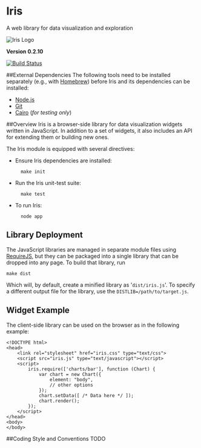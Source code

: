 # Iris
A web library for data visualization and exploration

![Iris Logo][logo]

**Version 0.2.10**

[![Build Status][status-img]][status]

##External Dependencies
The following tools need to be installed separately (e.g., with [Homebrew][brew]) before Iris and its dependencies can be installed:

* [Node.js][node]
* [Git][git]
* [Cairo][cairo] (*for testing only*)

##Overview
Iris is a browser-side library for data visualization widgets written in JavaScript. In addition to a set of widgets, it also includes an API for extending them or building new ones.

The Iris module is equipped with several directives:

* Ensure Iris dependencies are installed:

        make init

* Run the Iris unit-test suite:

        make test

* To run Iris:

        node app

## Library Deployment
The JavaScript libraries are managed in separate module files using [RequireJS][requirejs], but they can be packaged into a single library that can be dropped into any page. To build that library, run

    make dist

Which will, by default, create a minified library as '`dist/iris.js`'. To specify a different output file for the library, use the `DISTLIB=/path/to/target.js`.

## Widget Example
The client-side library can be used on the browser as in the following example:

    <!DOCTYPE html>
    <head>
        <link rel="stylesheet" href="iris.css" type="text/css">
        <script src="iris.js" type="text/javascript"></script>
        <script>
            iris.require(['charts/bar'], function (Chart) {
                var chart = new Chart({
                    element: "body",
                    // other options
                });
                chart.setData([ /* Data here */ ]);
                chart.render();
            });
        </script>
    </head>
    <body>
    </body>

##Coding Style and Conventions
TODO

 [logo]: https://raw.github.com/gingi/iris/master/public/img/iris-logo-tiny.png
 [status-img]: https://travis-ci.org/gingi/iris.png
 [status]: https://travis-ci.org/gingi/iris
 [brew]: http://mxcl.github.com/homebrew
 [node]: http://nodejs.org
 [git]: http://git-scm.com
 [cairo]: http://cairographics.org
 [requirejs]: http://requirejs.org